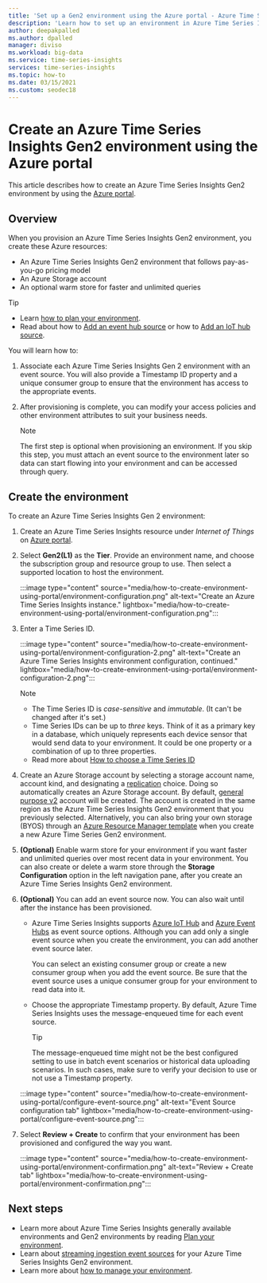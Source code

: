 ```yaml
---
title: 'Set up a Gen2 environment using the Azure portal - Azure Time Series Insights Gen2 | Microsoft Docs'
description: 'Learn how to set up an environment in Azure Time Series Insights Gen2 using Azure portal.'
author: deepakpalled
ms.author: dpalled
manager: diviso
ms.workload: big-data
ms.service: time-series-insights
services: time-series-insights
ms.topic: how-to
ms.date: 03/15/2021
ms.custom: seodec18
---
```


# Create an Azure Time Series Insights Gen2 environment using the Azure portal

This article describes how to create an Azure Time Series Insights Gen2 environment by using the [Azure portal](https://portal.azure.com/).

## Overview

When you provision an Azure Time Series Insights Gen2 environment, you create these Azure resources:

* An Azure Time Series Insights Gen2 environment that follows pay-as-you-go pricing model
* An Azure Storage account
* An optional warm store for faster and unlimited queries

> [!TIP]
>
> * Learn [how to plan your environment](./how-to-plan-your-environment.md).
> * Read about how to [Add an event hub source](./how-to-ingest-data-event-hub.md) or how to [Add an IoT hub source](./how-to-ingest-data-iot-hub.md).

You will learn how to:

1. Associate each Azure Time Series Insights Gen 2 environment with an event source. You will also provide a Timestamp ID property and a unique consumer group to ensure that the environment has access to the appropriate events.

1. After provisioning is complete, you can modify your access policies and other environment attributes to suit your business needs.

   > [!NOTE]
   > The first step is optional when provisioning an environment. If you skip this step, you must attach an event source to the environment later so data can start flowing into your environment and can be accessed through query.

## Create the environment

To create an Azure Time Series Insights Gen 2 environment:

1. Create an Azure Time Series Insights resource under *Internet of Things* on [Azure portal](https://portal.azure.com/).

1. Select **Gen2(L1)** as the **Tier**. Provide an environment name, and choose the subscription group and resource group to use. Then select a supported location to host the environment.

   :::image type="content" source="media/how-to-create-environment-using-portal/environment-configuration.png" alt-text="Create an Azure Time Series Insights instance." lightbox="media/how-to-create-environment-using-portal/environment-configuration.png":::

1. Enter a Time Series ID.

   :::image type="content" source="media/how-to-create-environment-using-portal/environment-configuration-2.png" alt-text="Create an Azure Time Series Insights environment configuration, continued." lightbox="media/how-to-create-environment-using-portal/environment-configuration-2.png":::

   > [!NOTE]
   >
   > * The Time Series ID is *case-sensitive* and *immutable*. (It can't be changed after it's set.)
   > * Time Series IDs can be up to *three* keys. Think of it as a primary key in a database, which uniquely represents each device sensor that would send data to your environment. It could be one property or a combination of up to three properties.
   > * Read more about [How to choose a Time Series ID](./how-to-select-tsid.md)

1. Create an Azure Storage account by selecting a storage account name, account kind, and designating a [replication](../storage/common/redundancy-migration.md?tabs=portal) choice. Doing so automatically creates an Azure Storage  account. By default, [general purpose v2](../storage/common/storage-account-overview.md) account will be created. The account is created in the same region as the Azure Time Series Insights Gen2 environment that you previously selected.
Alternatively, you can also bring your own storage (BYOS) through an [Azure Resource Manager template](./time-series-insights-manage-resources-using-azure-resource-manager-template.md) when you create a new Azure Time Series Gen2 environment.

1. **(Optional)** Enable warm store for your environment if you want faster and unlimited queries over most recent data in your environment. You can also create or delete a warm store through the **Storage Configuration** option in the left navigation pane, after you create an Azure Time Series Insights Gen2 environment.

1. **(Optional)** You can add an event source now. You can also wait until after the instance has been provisioned.

   * Azure Time Series Insights supports [Azure IoT Hub](./how-to-ingest-data-iot-hub.md) and [Azure Event Hubs](./how-to-ingest-data-event-hub.md) as event source options. Although you can add only a single event source when you create the environment, you can add another event source later.

     You can select an existing consumer group or create a new consumer group when you add the event source. Be sure that the event source uses a unique consumer group for your environment to read data into it.

   * Choose the appropriate Timestamp property. By default, Azure Time Series Insights uses the message-enqueued time for each event source.

     > [!TIP]
     > The message-enqueued time might not be the best configured setting to use in batch event scenarios or historical data uploading scenarios. In such cases, make sure to verify your decision to use or not use a Timestamp property.

   :::image type="content" source="media/how-to-create-environment-using-portal/configure-event-source.png" alt-text="Event Source configuration tab" lightbox="media/how-to-create-environment-using-portal/configure-event-source.png":::

1. Select **Review + Create** to confirm that your environment has been provisioned and configured the way you want.

    :::image type="content" source="media/how-to-create-environment-using-portal/environment-confirmation.png" alt-text="Review + Create tab" lightbox="media/how-to-create-environment-using-portal/environment-confirmation.png":::

## Next steps

* Learn more about Azure Time Series Insights generally available environments and Gen2 environments by reading [Plan your environment](./how-to-plan-your-environment.md).
* Learn about [streaming ingestion event sources](./concepts-streaming-ingestion-event-sources.md) for your Azure Time Series Insights Gen2 environment.
* Learn more about [how to manage your environment](./how-to-provision-manage.md).

